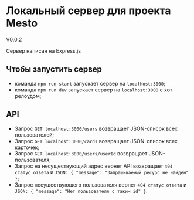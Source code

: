 # Локальный сервер для проекта Mesto

V0.0.2

Сервер написан на Express.js

## Чтобы запустить сервер

- команда `npm run start` запускает сервер на `localhost:3000`;
- команда `npm run dev` запускает сервер на `localhost:3000` с хот релоудом;

## API

- Запрос `GET localhost:3000/users` возвращает JSON-список всех пользователей;
- Запрос `GET localhost:3000/cards` возвращает JSON-список всех карточек;
- Запрос `GET localhost:3000/users/userId` возвращает JSON-пользователя;
- Запрос на несуществующий адрес вернет API возвращает `404 статус ответа` и `JSON: { "message": "Запрашиваемый ресурс не найден" }`;
- Запрос несуществующего пользователя вернет `404 статус ответа` и `JSON: { "message": "Нет пользователя с таким id" }`.
